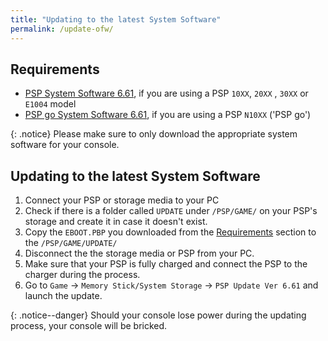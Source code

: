 ```yaml
---
title: "Updating to the latest System Software"
permalink: /update-ofw/
---
```

## Requirements
- [PSP System Software 6.61](http://du01.psp.update.playstation.org/update/psp/image/us/2014_1212_6be8878f475ac5b1a499b95ab2f7d301/EBOOT.PBP), if you are using a PSP `10XX`, `20XX` , `30XX` or `E1004` model
- [PSP go System Software 6.61](http://du01.psp.update.playstation.org/update/psp/image2/us/2014_1212_fd0f7d0798b4f6e6d32ef95836740527/EBOOT.PBP), if you are using a PSP `N10XX` ('PSP go')

{: .notice}
Please make sure to only download the appropriate system software for your console.

## Updating to the latest System Software
1. Connect your PSP or storage media to your PC
3. Check if there is a folder called `UPDATE` under `/PSP/GAME/` on your PSP's storage and create it in case it doesn't exist.
4. Copy the `EBOOT.PBP` you downloaded from the [Requirements](#requirements) section to the `/PSP/GAME/UPDATE/`
5. Disconnect the the storage media or PSP from your PC.
6. Make sure that your PSP is fully charged and connect the PSP to the charger during the process. 
7. Go to `Game` -> `Memory Stick/System Storage` -> `PSP Update Ver 6.61` and launch the update.

{: .notice--danger}
Should your console lose power during the updating process, your console will be bricked.
